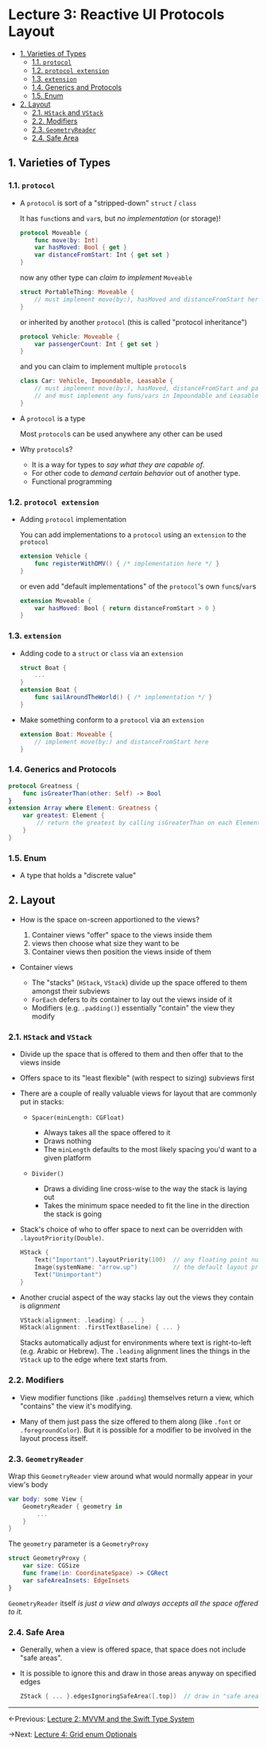 # Lecture 3: Reactive UI Protocols Layout

- [1. Varieties of Types](#1-varieties-of-types)
  - [1.1. `protocol`](#11-protocol)
  - [1.2. `protocol extension`](#12-protocol-extension)
  - [1.3. `extension`](#13-extension)
  - [1.4. Generics and Protocols](#14-generics-and-protocols)
  - [1.5. Enum](#15-enum)
- [2. Layout](#2-layout)
  - [2.1. `HStack` and `VStack`](#21-hstack-and-vstack)
  - [2.2. Modifiers](#22-modifiers)
  - [2.3. `GeometryReader`](#23-geometryreader)
  - [2.4. Safe Area](#24-safe-area)

## 1. Varieties of Types

### 1.1. `protocol`

- A `protocol` is sort of a "stripped-down" `struct` / `class`

  It has `func`tions and `var`s, but _no implementation_ (or storage)!

  ```swift
  protocol Moveable {
      func move(by: Int)
      var hasMoved: Bool { get }
      var distanceFromStart: Int { get set }
  }
  ```

  now any other type can _claim to implement_ `Moveable`

  ```swift
  struct PortableThing: Moveable {
      // must implement move(by:), hasMoved and distanceFromStart here
  }
  ```

  or inherited by another `protocol` (this is called "protocol inheritance")

  ```swift
  protocol Vehicle: Moveable {
      var passengerCount: Int { get set }
  }
  ```

  and you can claim to implement multiple `protocol`s

  ```swift
  class Car: Vehicle, Impoundable, Leasable {
      // must implement move(by:), hasMoved, distanceFromStart and passengerCount here
      // and must implement any funs/vars in Impoundable and Leasable too
  }
  ```

- A `protocol` is a type

  Most `protocol`s can be used anywhere any other can be used

- Why `protocol`s?

  - It is a way for types to _say what they are capable of_.
  - For other code to _demand certain behavior_ out of another type.
  - Functional programming

### 1.2. `protocol extension`

- Adding `protocol` implementation

  You can add implementations to a `protocol` using an `extension` to the `protocol`

  ```swift
  extension Vehicle {
      func registerWithDMV() { /* implementation here */ }
  }
  ```

  or even add "default implementations" of the `protocol`'s own `func`s/`var`s

  ```swift
  extension Moveable {
      var hasMoved: Bool { return distanceFromStart > 0 }
  }
  ```

### 1.3. `extension`

- Adding code to a `struct` or `class` via an `extension`

  ```swift
  struct Boat {
      ...
  }
  extension Boat {
      func sailAroundTheWorld() { /* implementation */ }
  }
  ```

- Make something conform to a `protocol` via an `extension`

  ```swift
  extension Boat: Moveable {
      // implement move(by:) and distanceFromStart here
  }
  ```

### 1.4. Generics and Protocols

```swift
protocol Greatness {
    func isGreaterThan(other: Self) -> Bool
}
extension Array where Element: Greatness {
    var greatest: Element {
        // return the greatest by calling isGreaterThan on each Element
    }
}
```

### 1.5. Enum

- A type that holds a "discrete value"

## 2. Layout

- How is the space on-screen apportioned to the views?

  1. Container views "offer" space to the views inside them
  2. views then choose what size they want to be
  3. Container views then position the views inside of them

- Container views

  - The "stacks" (`HStack`, `VStack`) divide up the space offered to them amongst their subviews
  - `ForEach` defers to _its_ container to lay out the views inside of it
  - Modifiers (e.g. `.padding()`) essentially "contain" the view they modify

### 2.1. `HStack` and `VStack`

- Divide up the space that is offered to them and then offer that to the views inside

- Offers space to its "least flexible" (with respect to sizing) subviews first

- There are a couple of really valuable views for layout that are commonly put in stacks:

  - `Spacer(minLength: CGFloat)`

    - Always takes all the space offered to it
    - Draws nothing
    - The `minLength` defaults to the most likely spacing you'd want to a given platform

  - `Divider()`

    - Draws a dividing line cross-wise to the way the stack is laying out
    - Takes the minimum space needed to fit the line in the direction the stack is going

- Stack's choice of who to offer space to next can be overridden with `.layoutPriority(Double)`.

  ```swift
  HStack {
      Text("Important").layoutPriority(100)  // any floating point number is okay
      Image(systemName: "arrow.up")          // the default layout priority is 0
      Text("Unimportant")
  }
  ```

- Another crucial aspect of the way stacks lay out the views they contain is _alignment_

  ```swift
  VStack(alignment: .leading) { ... }
  HStack(alignment: .firstTextBaseline) { ... }
  ```

  Stacks automatically adjust for environments where text is right-to-left (e.g. Arabic or Hebrew). The `.leading` alignment lines the things in the `VStack` up to the edge where text starts from.

### 2.2. Modifiers

- View modifier functions (like `.padding`) themselves return a view, which "contains" the view it's modifying.

- Many of them just pass the size offered to them along (like `.font` or `.foregroundColor`). But it is possible for a modifier to be involved in the layout process itself.

### 2.3. `GeometryReader`

Wrap this `GeometryReader` view around what would normally appear in your view's body

```swift
var body: some View {
    GeometryReader { geometry in
        ...
    }
}
```

The `geometry` parameter is a `GeometryProxy`

```swift
struct GeometryProxy {
    var size: CGSize
    func frame(in: CoordinateSpace) -> CGRect
    var safeAreaInsets: EdgeInsets
}
```

`GeometryReader` itself _is just a view and always accepts all the space offered to it._

### 2.4. Safe Area

- Generally, when a view is offered space, that space does not include "safe areas".

- It is possible to ignore this and draw in those areas anyway on specified edges

  ```swift
  ZStack { ... }.edgesIgnoringSafeArea([.top])  // draw in "safe area" on top edge
  ```

---

←Previous: [Lecture 2: MVVM and the Swift Type System](Lecture%202.md)

→Next: [Lecture 4: Grid enum Optionals](Lecture%204.md)
